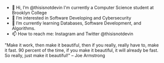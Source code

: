 - 👋 Hi, I’m @thisisnotdevin I'm currently a Computer Science student at Brooklyn College
- 👀 I’m interested in Software Developing and Cybersecurity
- 🌱 I’m currently learning Databases, Software Development, and Algorithms.
- 📫 How to reach me: Instagram and Twitter @thisisnotdevin

"Make it work, then make it beautiful, then if you really, really have to, make it fast. 90 percent of the time, if you make it beautiful, it will already be fast. So really, just make it beautiful!" – Joe Armstrong

